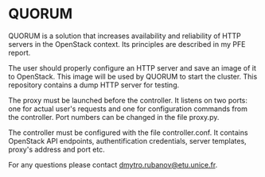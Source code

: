 # QUORUM

QUORUM is a solution that increases availability and reliability of HTTP servers in the OpenStack context. Its principles are described in my PFE report.

The user should properly configure an HTTP server and save an image of it to OpenStack. This image will be used by QUORUM to start the cluster. This repository contains a dump HTTP server for testing.

The proxy must be launched before the controller. It listens on two ports: one for actual user's requests and one for configuration commands from the controller. Port numbers can be changed in the file proxy.py.

The controller must be configured with the file controller.conf. It contains OpenStack API endpoints, authentification credentials, server templates, proxy's address and port etc.

For any questions please contact dmytro.rubanov@etu.unice.fr.
